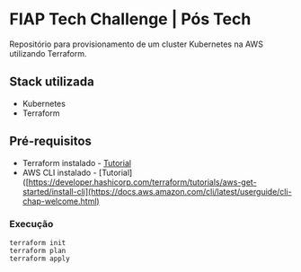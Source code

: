 # FIAP Tech Challenge | Pós Tech

Repositório para provisionamento de um cluster Kubernetes na AWS utilizando Terraform.

## Stack utilizada
* Kubernetes
* Terraform

## Pré-requisitos
* Terraform instalado - [Tutorial](https://developer.hashicorp.com/terraform/tutorials/aws-get-started/install-cli)
* AWS CLI instalado - [Tutorial]([https://developer.hashicorp.com/terraform/tutorials/aws-get-started/install-cli](https://docs.aws.amazon.com/cli/latest/userguide/cli-chap-welcome.html)

### Execução

```
terraform init
terraform plan
terraform apply
```
